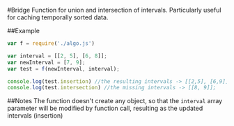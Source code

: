 #Bridge
Function for union and intersection of intervals. Particularly useful for caching temporally sorted data.

##Example


```javascript
var f = require('./algo.js')

var interval = [[2, 5], [6, 8]];
var newInterval = [7, 9];
var test = f(newInterval, interval);

console.log(test.insertion) //the resulting intervals -> [[2,5], [6,9]];
console.log(test.intersection) //the missing intervals -> [[8, 9]];

```


##Notes
The function doesn't create any object, so that the ```interval``` array parameter will be modified by function call, resulting as the updated intervals (insertion)